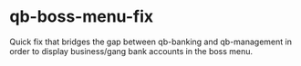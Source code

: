 # qb-boss-menu-fix
Quick fix that bridges the gap between qb-banking and qb-management in order to display business/gang bank accounts in the boss menu.
